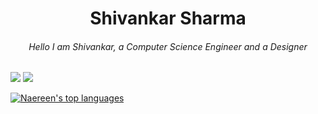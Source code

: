 <h1 align="center">
  Shivankar Sharma
 </h1>
<h6 align="center">
Hello I am Shivankar, a Computer Science Engineer and a Designer
</h6

![](JavaScript) ![](https://komarev.com/ghpvc/?username=shiv4nk4r&color=blue)


[![Naereen's top languages](https://github-readme-stats.vercel.app/api/top-langs/?username=shiv4nk4r&theme=blue-green)](https://github.com/anuraghazra/github-readme-stats)
